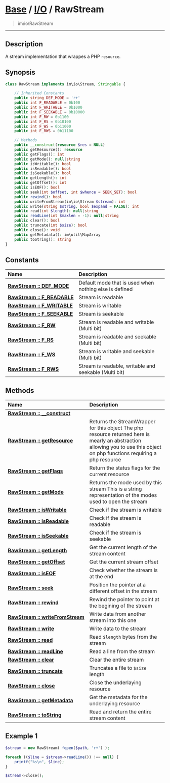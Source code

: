 # [Base](base.md) / [I/O](io.md) / RawStream
 > im\io\RawStream
____

## Description
A stream implementation that wrappes a PHP `resource`.

## Synopsis
```php
class RawStream implements im\io\Stream, Stringable {

    // Inherited Constants
    public string DEF_MODE = 'r+'
    public int F_READABLE = 0b100
    public int F_WRITABLE = 0b1000
    public int F_SEEKABLE = 0b10000
    public int F_RW = 0b1100
    public int F_RS = 0b10100
    public int F_WS = 0b11000
    public int F_RWS = 0b11100

    // Methods
    public __construct(resource $res = NULL)
    public getResource(): resource
    public getFlags(): int
    public getMode(): null|string
    public isWritable(): bool
    public isReadable(): bool
    public isSeekable(): bool
    public getLength(): int
    public getOffset(): int
    public isEOF(): bool
    public seek(int $offset, int $whence = SEEK_SET): bool
    public rewind(): bool
    public writeFromStream(im\io\Stream $stream): int
    public write(string $string, bool $expand = FALSE): int
    public read(int $length): null|string
    public readLine(int $maxlen = -1): null|string
    public clear(): bool
    public truncate(int $size): bool
    public close(): void
    public getMetadata(): im\util\MapArray
    public toString(): string
}
```

## Constants
| Name | Description |
| :--- | :---------- |
| [__RawStream&nbsp;::&nbsp;DEF\_MODE__](io-RawStream-prop_DEF_MODE.md) | Default mode that is used when nothing else is defined |
| [__RawStream&nbsp;::&nbsp;F\_READABLE__](io-RawStream-prop_F_READABLE.md) | Stream is readable |
| [__RawStream&nbsp;::&nbsp;F\_WRITABLE__](io-RawStream-prop_F_WRITABLE.md) | Stream is writable |
| [__RawStream&nbsp;::&nbsp;F\_SEEKABLE__](io-RawStream-prop_F_SEEKABLE.md) | Stream is seekable |
| [__RawStream&nbsp;::&nbsp;F\_RW__](io-RawStream-prop_F_RW.md) | Stream is readable and writable (Multi bit) |
| [__RawStream&nbsp;::&nbsp;F\_RS__](io-RawStream-prop_F_RS.md) | Stream is readable and seekable (Multi bit) |
| [__RawStream&nbsp;::&nbsp;F\_WS__](io-RawStream-prop_F_WS.md) | Stream is writable and seekable (Multi bit) |
| [__RawStream&nbsp;::&nbsp;F\_RWS__](io-RawStream-prop_F_RWS.md) | Stream is readable, writable and seekable (Multi bit) |

## Methods
| Name | Description |
| :--- | :---------- |
| [__RawStream&nbsp;::&nbsp;\_\_construct__](io-RawStream-__construct.md) |  |
| [__RawStream&nbsp;::&nbsp;getResource__](io-RawStream-getResource.md) | Returns the StreamWrapper for this object  The php resource returned here is mearly an abstraction allowing you to use this object on php functions requiring a php resource |
| [__RawStream&nbsp;::&nbsp;getFlags__](io-RawStream-getFlags.md) | Return the status flags for the current resource |
| [__RawStream&nbsp;::&nbsp;getMode__](io-RawStream-getMode.md) | Returns the mode used by this stream  This is a string representation of the modes used to open the stream |
| [__RawStream&nbsp;::&nbsp;isWritable__](io-RawStream-isWritable.md) | Check if the stream is writable |
| [__RawStream&nbsp;::&nbsp;isReadable__](io-RawStream-isReadable.md) | Check if the stream is readable |
| [__RawStream&nbsp;::&nbsp;isSeekable__](io-RawStream-isSeekable.md) | Check if the stream is seekable |
| [__RawStream&nbsp;::&nbsp;getLength__](io-RawStream-getLength.md) | Get the current length of the stream content |
| [__RawStream&nbsp;::&nbsp;getOffset__](io-RawStream-getOffset.md) | Get the current stream offset |
| [__RawStream&nbsp;::&nbsp;isEOF__](io-RawStream-isEOF.md) | Check whether the stream is at the end |
| [__RawStream&nbsp;::&nbsp;seek__](io-RawStream-seek.md) | Position the pointer at a different offset in the stream |
| [__RawStream&nbsp;::&nbsp;rewind__](io-RawStream-rewind.md) | Rewind the pointer to point at the begining of the stream |
| [__RawStream&nbsp;::&nbsp;writeFromStream__](io-RawStream-writeFromStream.md) | Write data from another stream into this one |
| [__RawStream&nbsp;::&nbsp;write__](io-RawStream-write.md) | Write data to the stream |
| [__RawStream&nbsp;::&nbsp;read__](io-RawStream-read.md) | Read `$length` bytes from the stream |
| [__RawStream&nbsp;::&nbsp;readLine__](io-RawStream-readLine.md) | Read a line from the stream |
| [__RawStream&nbsp;::&nbsp;clear__](io-RawStream-clear.md) | Clear the entire stream |
| [__RawStream&nbsp;::&nbsp;truncate__](io-RawStream-truncate.md) | Truncates a file to `$size` length |
| [__RawStream&nbsp;::&nbsp;close__](io-RawStream-close.md) | Close the underlaying resource |
| [__RawStream&nbsp;::&nbsp;getMetadata__](io-RawStream-getMetadata.md) | Get the metadata for the underlaying resource |
| [__RawStream&nbsp;::&nbsp;toString__](io-RawStream-toString.md) | Read and return the entire stream content |

## Example 1
```php
$stream = new RawStream( fopen($path, 'r+') );

foreach (($line = $stream->readLine()) !== null) {
    printf("%s\n", $line);
}

$stream->close();
```
